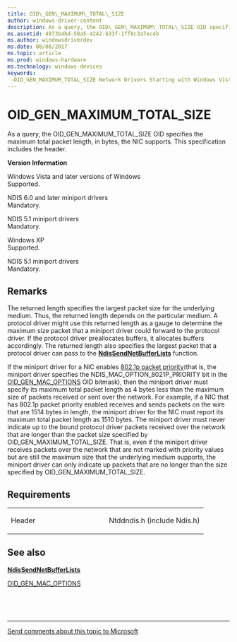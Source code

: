 ```yaml
---
title: OID\_GEN\_MAXIMUM\_TOTAL\_SIZE
author: windows-driver-content
description: As a query, the OID\_GEN\_MAXIMUM\_TOTAL\_SIZE OID specifies the maximum total packet length, in bytes, the NIC supports.
ms.assetid: 4973b4bd-58a5-4242-b33f-1ff8c3a7ec4b
ms.author: windowsdriverdev
ms.date: 08/08/2017
ms.topic: article
ms.prod: windows-hardware
ms.technology: windows-devices
keywords: 
 -OID_GEN_MAXIMUM_TOTAL_SIZE Network Drivers Starting with Windows Vista
---
```


# OID\_GEN\_MAXIMUM\_TOTAL\_SIZE


As a query, the OID\_GEN\_MAXIMUM\_TOTAL\_SIZE OID specifies the maximum total packet length, in bytes, the NIC supports. This specification includes the header.

**Version Information**

<a href="" id="windows-vista-and-later-versions-of-windows"></a>Windows Vista and later versions of Windows  
Supported.

<a href="" id="ndis-6-0-and-later-miniport-drivers"></a>NDIS 6.0 and later miniport drivers  
Mandatory.

<a href="" id="ndis-5-1-miniport-drivers"></a>NDIS 5.1 miniport drivers  
Mandatory.

<a href="" id="windows-xp"></a>Windows XP  
Supported.

<a href="" id="ndis-5-1-miniport-drivers"></a>NDIS 5.1 miniport drivers  
Mandatory.

Remarks
-------

The returned length specifies the largest packet size for the underlying medium. Thus, the returned length depends on the particular medium. A protocol driver might use this returned length as a gauge to determine the maximum size packet that a miniport driver could forward to the protocol driver. If the protocol driver preallocates buffers, it allocates buffers accordingly. The returned length also specifies the largest packet that a protocol driver can pass to the [**NdisSendNetBufferLists**](https://msdn.microsoft.com/library/windows/hardware/ff564535) function.

If the miniport driver for a NIC enables [802.1p packet priority](https://msdn.microsoft.com/library/windows/hardware/ff562331)(that is, the miniport driver specifies the NDIS\_MAC\_OPTION\_8021P\_PRIORITY bit in the [OID\_GEN\_MAC\_OPTIONS](oid-gen-mac-options.md) OID bitmask), then the miniport driver must specify its maximum total packet length as 4 bytes less than the maximum size of packets received or sent over the network. For example, if a NIC that has 802.1p packet priority enabled receives and sends packets on the wire that are 1514 bytes in length, the miniport driver for the NIC must report its maximum total packet length as 1510 bytes. The miniport driver must never indicate up to the bound protocol driver packets received over the network that are longer than the packet size specified by OID\_GEN\_MAXIMUM\_TOTAL\_SIZE. That is, even if the miniport driver receives packets over the network that are not marked with priority values but are still the maximum size that the underlying medium supports, the miniport driver can only indicate up packets that are no longer than the size specified by OID\_GEN\_MAXIMUM\_TOTAL\_SIZE.

Requirements
------------

<table>
<colgroup>
<col width="50%" />
<col width="50%" />
</colgroup>
<tbody>
<tr class="odd">
<td><p>Header</p></td>
<td>Ntddndis.h (include Ndis.h)</td>
</tr>
</tbody>
</table>

## See also


[**NdisSendNetBufferLists**](https://msdn.microsoft.com/library/windows/hardware/ff564535)

[OID\_GEN\_MAC\_OPTIONS](oid-gen-mac-options.md)

 

 


--------------------
[Send comments about this topic to Microsoft](mailto:wsddocfb@microsoft.com?subject=Documentation%20feedback%20%5Bnetvista\netvista%5D:%20OID_GEN_MAXIMUM_TOTAL_SIZE%20%20RELEASE:%20%288/8/2017%29&body=%0A%0APRIVACY%20STATEMENT%0A%0AWe%20use%20your%20feedback%20to%20improve%20the%20documentation.%20We%20don't%20use%20your%20email%20address%20for%20any%20other%20purpose,%20and%20we'll%20remove%20your%20email%20address%20from%20our%20system%20after%20the%20issue%20that%20you're%20reporting%20is%20fixed.%20While%20we're%20working%20to%20fix%20this%20issue,%20we%20might%20send%20you%20an%20email%20message%20to%20ask%20for%20more%20info.%20Later,%20we%20might%20also%20send%20you%20an%20email%20message%20to%20let%20you%20know%20that%20we've%20addressed%20your%20feedback.%0A%0AFor%20more%20info%20about%20Microsoft's%20privacy%20policy,%20see%20http://privacy.microsoft.com/default.aspx. "Send comments about this topic to Microsoft")



